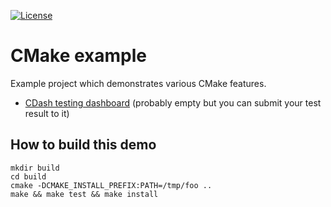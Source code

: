 [![License](https://img.shields.io/badge/license-%20BSD--3-blue.svg)](../master/LICENSE)


# CMake example

Example project which demonstrates various CMake features.

- [CDash testing dashboard](http://my.cdash.org/index.php?project=cmake-example) (probably empty but you can submit your test result to it)

## How to build this demo

```
mkdir build
cd build
cmake -DCMAKE_INSTALL_PREFIX:PATH=/tmp/foo ..
make && make test && make install
```
